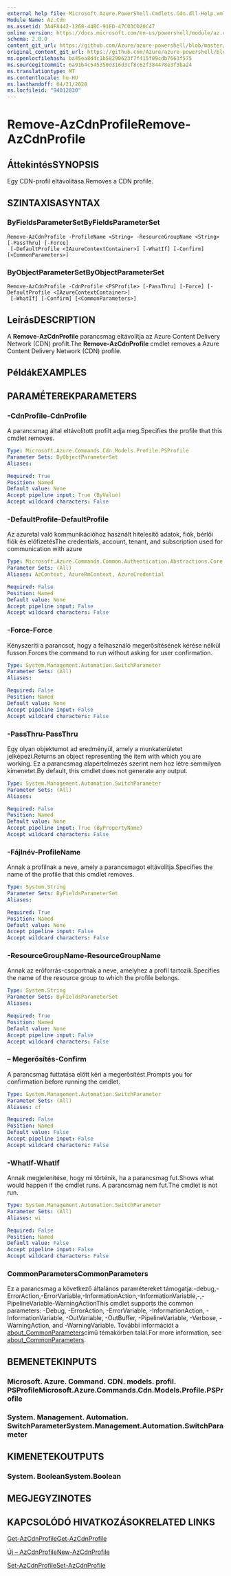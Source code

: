 ```yaml
---
external help file: Microsoft.Azure.PowerShell.Cmdlets.Cdn.dll-Help.xml
Module Name: Az.Cdn
ms.assetid: 3A4F8442-1268-44BC-91ED-47C03CD20C47
online version: https://docs.microsoft.com/en-us/powershell/module/az.cdn/remove-azcdnprofile
schema: 2.0.0
content_git_url: https://github.com/Azure/azure-powershell/blob/master/src/Cdn/Cdn/help/Remove-AzCdnProfile.md
original_content_git_url: https://github.com/Azure/azure-powershell/blob/master/src/Cdn/Cdn/help/Remove-AzCdnProfile.md
ms.openlocfilehash: ba45ea8d4c1b58290623f7f415f09cdb7663f575
ms.sourcegitcommit: 6a91b4c545350d316d3cf8c62f384478e3f3ba24
ms.translationtype: MT
ms.contentlocale: hu-HU
ms.lasthandoff: 04/21/2020
ms.locfileid: "94012830"
---
```

# <span data-ttu-id="3c2b9-101">Remove-AzCdnProfile</span><span class="sxs-lookup"><span data-stu-id="3c2b9-101">Remove-AzCdnProfile</span></span>

## <span data-ttu-id="3c2b9-102">Áttekintés</span><span class="sxs-lookup"><span data-stu-id="3c2b9-102">SYNOPSIS</span></span>
<span data-ttu-id="3c2b9-103">Egy CDN-profil eltávolítása.</span><span class="sxs-lookup"><span data-stu-id="3c2b9-103">Removes a CDN profile.</span></span>

## <span data-ttu-id="3c2b9-104">SZINTAXISA</span><span class="sxs-lookup"><span data-stu-id="3c2b9-104">SYNTAX</span></span>

### <span data-ttu-id="3c2b9-105">ByFieldsParameterSet</span><span class="sxs-lookup"><span data-stu-id="3c2b9-105">ByFieldsParameterSet</span></span>
```
Remove-AzCdnProfile -ProfileName <String> -ResourceGroupName <String> [-PassThru] [-Force]
 [-DefaultProfile <IAzureContextContainer>] [-WhatIf] [-Confirm] [<CommonParameters>]
```

### <span data-ttu-id="3c2b9-106">ByObjectParameterSet</span><span class="sxs-lookup"><span data-stu-id="3c2b9-106">ByObjectParameterSet</span></span>
```
Remove-AzCdnProfile -CdnProfile <PSProfile> [-PassThru] [-Force] [-DefaultProfile <IAzureContextContainer>]
 [-WhatIf] [-Confirm] [<CommonParameters>]
```

## <span data-ttu-id="3c2b9-107">Leírás</span><span class="sxs-lookup"><span data-stu-id="3c2b9-107">DESCRIPTION</span></span>
<span data-ttu-id="3c2b9-108">A **Remove-AzCdnProfile** parancsmag eltávolítja az Azure Content Delivery Network (CDN) profilt.</span><span class="sxs-lookup"><span data-stu-id="3c2b9-108">The **Remove-AzCdnProfile** cmdlet removes a Azure Content Delivery Network (CDN) profile.</span></span>

## <span data-ttu-id="3c2b9-109">Példák</span><span class="sxs-lookup"><span data-stu-id="3c2b9-109">EXAMPLES</span></span>

## <span data-ttu-id="3c2b9-110">PARAMÉTEREK</span><span class="sxs-lookup"><span data-stu-id="3c2b9-110">PARAMETERS</span></span>

### <span data-ttu-id="3c2b9-111">-CdnProfile</span><span class="sxs-lookup"><span data-stu-id="3c2b9-111">-CdnProfile</span></span>
<span data-ttu-id="3c2b9-112">A parancsmag által eltávolított profilt adja meg.</span><span class="sxs-lookup"><span data-stu-id="3c2b9-112">Specifies the profile that this cmdlet removes.</span></span>

```yaml
Type: Microsoft.Azure.Commands.Cdn.Models.Profile.PSProfile
Parameter Sets: ByObjectParameterSet
Aliases:

Required: True
Position: Named
Default value: None
Accept pipeline input: True (ByValue)
Accept wildcard characters: False
```

### <span data-ttu-id="3c2b9-113">-DefaultProfile</span><span class="sxs-lookup"><span data-stu-id="3c2b9-113">-DefaultProfile</span></span>
<span data-ttu-id="3c2b9-114">Az azuretal való kommunikációhoz használt hitelesítő adatok, fiók, bérlői fiók és előfizetés</span><span class="sxs-lookup"><span data-stu-id="3c2b9-114">The credentials, account, tenant, and subscription used for communication with azure</span></span>

```yaml
Type: Microsoft.Azure.Commands.Common.Authentication.Abstractions.Core.IAzureContextContainer
Parameter Sets: (All)
Aliases: AzContext, AzureRmContext, AzureCredential

Required: False
Position: Named
Default value: None
Accept pipeline input: False
Accept wildcard characters: False
```

### <span data-ttu-id="3c2b9-115">-Force</span><span class="sxs-lookup"><span data-stu-id="3c2b9-115">-Force</span></span>
<span data-ttu-id="3c2b9-116">Kényszeríti a parancsot, hogy a felhasználó megerősítésének kérése nélkül fusson.</span><span class="sxs-lookup"><span data-stu-id="3c2b9-116">Forces the command to run without asking for user confirmation.</span></span>

```yaml
Type: System.Management.Automation.SwitchParameter
Parameter Sets: (All)
Aliases:

Required: False
Position: Named
Default value: None
Accept pipeline input: False
Accept wildcard characters: False
```

### <span data-ttu-id="3c2b9-117">-PassThru</span><span class="sxs-lookup"><span data-stu-id="3c2b9-117">-PassThru</span></span>
<span data-ttu-id="3c2b9-118">Egy olyan objektumot ad eredményül, amely a munkaterületet jelképezi.</span><span class="sxs-lookup"><span data-stu-id="3c2b9-118">Returns an object representing the item with which you are working.</span></span>
<span data-ttu-id="3c2b9-119">Ez a parancsmag alapértelmezés szerint nem hoz létre semmilyen kimenetet.</span><span class="sxs-lookup"><span data-stu-id="3c2b9-119">By default, this cmdlet does not generate any output.</span></span>

```yaml
Type: System.Management.Automation.SwitchParameter
Parameter Sets: (All)
Aliases:

Required: False
Position: Named
Default value: None
Accept pipeline input: True (ByPropertyName)
Accept wildcard characters: False
```

### <span data-ttu-id="3c2b9-120">-Fájlnév</span><span class="sxs-lookup"><span data-stu-id="3c2b9-120">-ProfileName</span></span>
<span data-ttu-id="3c2b9-121">Annak a profilnak a neve, amely a parancsmagot eltávolítja.</span><span class="sxs-lookup"><span data-stu-id="3c2b9-121">Specifies the name of the profile that this cmdlet removes.</span></span>

```yaml
Type: System.String
Parameter Sets: ByFieldsParameterSet
Aliases:

Required: True
Position: Named
Default value: None
Accept pipeline input: False
Accept wildcard characters: False
```

### <span data-ttu-id="3c2b9-122">-ResourceGroupName</span><span class="sxs-lookup"><span data-stu-id="3c2b9-122">-ResourceGroupName</span></span>
<span data-ttu-id="3c2b9-123">Annak az erőforrás-csoportnak a neve, amelyhez a profil tartozik.</span><span class="sxs-lookup"><span data-stu-id="3c2b9-123">Specifies the name of the resource group to which the profile belongs.</span></span>

```yaml
Type: System.String
Parameter Sets: ByFieldsParameterSet
Aliases:

Required: True
Position: Named
Default value: None
Accept pipeline input: False
Accept wildcard characters: False
```

### <span data-ttu-id="3c2b9-124">– Megerősítés</span><span class="sxs-lookup"><span data-stu-id="3c2b9-124">-Confirm</span></span>
<span data-ttu-id="3c2b9-125">A parancsmag futtatása előtt kéri a megerősítést.</span><span class="sxs-lookup"><span data-stu-id="3c2b9-125">Prompts you for confirmation before running the cmdlet.</span></span>

```yaml
Type: System.Management.Automation.SwitchParameter
Parameter Sets: (All)
Aliases: cf

Required: False
Position: Named
Default value: False
Accept pipeline input: False
Accept wildcard characters: False
```

### <span data-ttu-id="3c2b9-126">-WhatIf</span><span class="sxs-lookup"><span data-stu-id="3c2b9-126">-WhatIf</span></span>
<span data-ttu-id="3c2b9-127">Annak megjelenítése, hogy mi történik, ha a parancsmag fut.</span><span class="sxs-lookup"><span data-stu-id="3c2b9-127">Shows what would happen if the cmdlet runs.</span></span>
<span data-ttu-id="3c2b9-128">A parancsmag nem fut.</span><span class="sxs-lookup"><span data-stu-id="3c2b9-128">The cmdlet is not run.</span></span>

```yaml
Type: System.Management.Automation.SwitchParameter
Parameter Sets: (All)
Aliases: wi

Required: False
Position: Named
Default value: False
Accept pipeline input: False
Accept wildcard characters: False
```

### <span data-ttu-id="3c2b9-129">CommonParameters</span><span class="sxs-lookup"><span data-stu-id="3c2b9-129">CommonParameters</span></span>
<span data-ttu-id="3c2b9-130">Ez a parancsmag a következő általános paramétereket támogatja:-debug,-ErrorAction,-ErrorVariable,-InformationAction,-InformationVariable,-,-PipelineVariable-WarningAction</span><span class="sxs-lookup"><span data-stu-id="3c2b9-130">This cmdlet supports the common parameters: -Debug, -ErrorAction, -ErrorVariable, -InformationAction, -InformationVariable, -OutVariable, -OutBuffer, -PipelineVariable, -Verbose, -WarningAction, and -WarningVariable.</span></span> <span data-ttu-id="3c2b9-131">További információt a [about_CommonParameters](http://go.microsoft.com/fwlink/?LinkID=113216)című témakörben talál.</span><span class="sxs-lookup"><span data-stu-id="3c2b9-131">For more information, see [about_CommonParameters](http://go.microsoft.com/fwlink/?LinkID=113216).</span></span>

## <span data-ttu-id="3c2b9-132">BEMENETEK</span><span class="sxs-lookup"><span data-stu-id="3c2b9-132">INPUTS</span></span>

### <span data-ttu-id="3c2b9-133">Microsoft. Azure. Command. CDN. models. profil. PSProfile</span><span class="sxs-lookup"><span data-stu-id="3c2b9-133">Microsoft.Azure.Commands.Cdn.Models.Profile.PSProfile</span></span>

### <span data-ttu-id="3c2b9-134">System. Management. Automation. SwitchParameter</span><span class="sxs-lookup"><span data-stu-id="3c2b9-134">System.Management.Automation.SwitchParameter</span></span>

## <span data-ttu-id="3c2b9-135">KIMENETEK</span><span class="sxs-lookup"><span data-stu-id="3c2b9-135">OUTPUTS</span></span>

### <span data-ttu-id="3c2b9-136">System. Boolean</span><span class="sxs-lookup"><span data-stu-id="3c2b9-136">System.Boolean</span></span>

## <span data-ttu-id="3c2b9-137">MEGJEGYZI</span><span class="sxs-lookup"><span data-stu-id="3c2b9-137">NOTES</span></span>

## <span data-ttu-id="3c2b9-138">KAPCSOLÓDÓ HIVATKOZÁSOK</span><span class="sxs-lookup"><span data-stu-id="3c2b9-138">RELATED LINKS</span></span>

[<span data-ttu-id="3c2b9-139">Get-AzCdnProfile</span><span class="sxs-lookup"><span data-stu-id="3c2b9-139">Get-AzCdnProfile</span></span>](./Get-AzCdnProfile.md)

[<span data-ttu-id="3c2b9-140">Új – AzCdnProfile</span><span class="sxs-lookup"><span data-stu-id="3c2b9-140">New-AzCdnProfile</span></span>](./New-AzCdnProfile.md)

[<span data-ttu-id="3c2b9-141">Set-AzCdnProfile</span><span class="sxs-lookup"><span data-stu-id="3c2b9-141">Set-AzCdnProfile</span></span>](./Set-AzCdnProfile.md)


